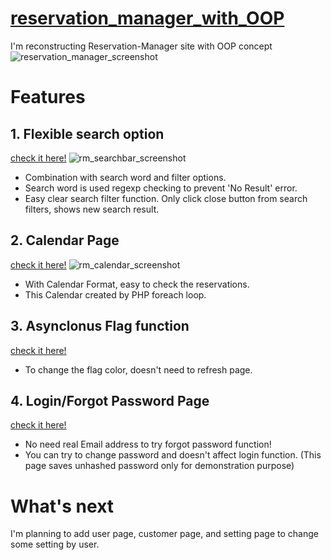 # [reservation_manager_with_OOP](https://reservation-manager.reikaakuzawa.com/)
I'm reconstructing Reservation-Manager site with OOP concept
![reservation_manager_screenshot](https://user-images.githubusercontent.com/68085523/167089689-009bf759-55af-458b-88d2-cf1fe1aae866.jpg)

# Features

## 1. Flexible search option
[check it here!](https://reservation-manager.reikaakuzawa.com/reservation.php)
![rm_searchbar_screenshot](https://user-images.githubusercontent.com/68085523/171366584-0ab64ec9-b65d-4c42-847b-af59723dfb4d.jpg)
  - Combination with search word and filter options.
  - Search word is used regexp checking to prevent 'No Result' error.
  - Easy clear search filter function. Only click close button from search filters, shows new search result.
  
  
## 2. Calendar Page
[check it here!](https://reservation-manager.reikaakuzawa.com/calendar.php)
  ![rm_calendar_screenshot](https://user-images.githubusercontent.com/68085523/171368476-c27a5bb4-3790-4ff4-a046-f0bb8c395f3c.jpg)
  - With Calendar Format, easy to check the reservations.
  - This Calendar created by PHP foreach loop.


## 3. Asynclonus Flag function 
[check it here!](https://reservation-manager.reikaakuzawa.com/reservation.php)
  - To change the flag color, doesn't need to refresh page.


## 4. Login/Forgot Password Page
[check it here!](https://reservation-manager.reikaakuzawa.com/reservation.php)
  - No need real Email address to try forgot password function!
  - You can try to change password and doesn't affect login function.
  (This page saves unhashed password only for demonstration purpose) 
  
# What's next
I'm planning to add user page, customer page, and setting page to change some setting by user.
